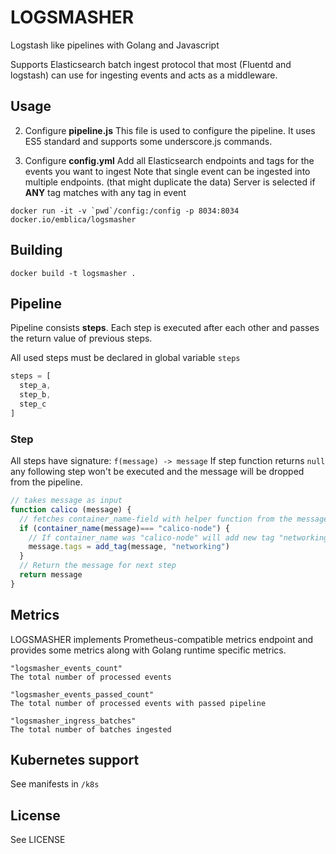 # LOGSMASHER

Logstash like pipelines with Golang and Javascript

Supports Elasticsearch batch ingest protocol that most (Fluentd and logstash)
can use for ingesting events and acts as a middleware.


## Usage

2. Configure **pipeline.js**
    This file is used to configure the pipeline.
    It uses ES5 standard and supports some underscore.js commands.

2. Configure **config.yml**
    Add all Elasticsearch endpoints and tags for the events you want to ingest
    Note that single event can be ingested into multiple endpoints. (that might duplicate the data)
    Server is selected if **ANY** tag matches with any tag in event


```
docker run -it -v `pwd`/config:/config -p 8034:8034 docker.io/emblica/logsmasher
```


## Building

```
docker build -t logsmasher .
```

## Pipeline

Pipeline consists **steps**. Each step is executed after each other and passes the return value of previous steps.

All used steps must be declared in global variable `steps`

```js
steps = [
  step_a,
  step_b,
  step_c
]
```

### Step
All steps have signature: `f(message) -> message`
If step function returns `null` any following step won't be executed and the message will be dropped from the pipeline.

```js
// takes message as input
function calico (message) {
  // fetches container_name-field with helper function from the message and compares it
  if (container_name(message)=== "calico-node") {
    // If container_name was "calico-node" will add new tag "networking" to message.tags
    message.tags = add_tag(message, "networking")
  }
  // Return the message for next step
  return message
}
```

## Metrics

LOGSMASHER implements Prometheus-compatible metrics endpoint and provides some metrics along with Golang runtime specific metrics.

```
"logsmasher_events_count"
The total number of processed events

"logsmasher_events_passed_count"
The total number of processed events with passed pipeline

"logsmasher_ingress_batches"
The total number of batches ingested
```

## Kubernetes support

See manifests in `/k8s`

## License
See LICENSE
